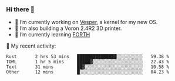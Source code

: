 ### Hi there 👋

<!--
**berkus/berkus** is a ✨ _special_ ✨ repository because its `README.md` (this file) appears on your GitHub profile.

Here are some ideas to get you started:

- 🔭 I’m currently working on ...
- 🌱 I’m currently learning ...
- 👯 I’m looking to collaborate on ...
- 🤔 I’m looking for help with ...
- 💬 Ask me about ...
- 📫 How to reach me: ...
- 😄 Pronouns: ...
- ⚡ Fun fact: ...
-->

- 🔭 I’m currently working on [Vesper](https://github.com/metta-systems/vesper), a kernel for my new OS.
- 🔭 I’m also building a Voron 2.4R2 3D printer.
- 🌱 I’m currently learning [FORTH](http://forth.com/starting-forth/)

💼 My recent activity:

<!--START_SECTION:waka-->

```text
Rust       2 hrs 53 mins   ███████████████░░░░░░░░░░   59.38 %
TOML       1 hr 5 mins     █████▓░░░░░░░░░░░░░░░░░░░   22.43 %
Text       31 mins         ██▓░░░░░░░░░░░░░░░░░░░░░░   10.58 %
Other      12 mins         █░░░░░░░░░░░░░░░░░░░░░░░░   04.23 %
```

<!--END_SECTION:waka-->
